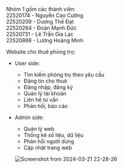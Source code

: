 Nhóm 1 gồm các thành viên:  
  22520174 - Nguyễn Cao Cường  
  22520209 - Dương Thế Đạt  
  22520264 - Đoàn Mạnh Đức  
  22520731 - Lê Trần Gia Lạc  
  22520868 - Lương Hoàng Minh  

Website cho thuê phòng trọ:
- User side:
  -  Tìm kiếm phòng trọ theo yêu cầu
  - Đăng tin cho thuê
  - Đăng nhập, đăng ký
  - Quản lý tài khoản
  - Liên hệ tư vấn
  - Phản hồi, báo cáo
- Admin side:
  - Quản lý web
  - Thống kê số liệu, dữ liệu
  - Phản hồi người dùng
  - Cập nhật trang web

  ![Screenshot from 2024-03-21 22-28-26](https://github.com/NMFKos/web-design/assets/144459605/7e1d4a0b-844c-4e27-ae6f-67a17bc82c42)

  
